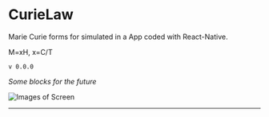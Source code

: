 # CurieLaw
Marie Curie forms for simulated in a App coded with React-Native.

M=xH, x=C/T

`v 0.0.0`

*Some blocks for the future*

![Images of Screen](/assets/image/screen-v1.png)


------
